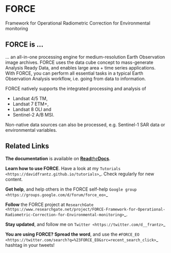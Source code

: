 # FORCE
Framework for Operational Radiometric Correction for Environmental monitoring

## FORCE is …

… an all-in-one processing engine for medium-resolution Earth Observation image archives. FORCE uses the data cube concept to mass-generate Analysis Ready Data, and enables large area + time series applications. With FORCE, you can perform all essential tasks in a typical Earth Observation Analysis workflow, i.e. going from data to information.

FORCE natively supports the integrated processing and analysis of

* Landsat 4/5 TM,
* Landsat 7 ETM+,
* Landsat 8 OLI and
* Sentinel-2 A/B MSI.

Non-native data sources can also be processed, e.g. Sentinel-1 SAR data or environmental variables.


## Related Links

**The documentation** is available on [**Read***the***Docs**](https://force-eo.readthedocs.io/).

**Learn how to use FORCE**. Have a look at my `Tutorials <https://davidfrantz.github.io/tutorials>`_. Check regularly for new content.

**Get help**, and help others in the FORCE self-help `Google group <https://groups.google.com/d/forum/force_eo>`_

**Follow** the FORCE project at `ResearchGate <https://www.researchgate.net/project/FORCE-Framework-for-Operational-Radiometric-Correction-for-Environmental-monitoring>`_.

**Stay updated**, and follow me on `Twitter <https://twitter.com/d__frantz>`_

**You are using FORCE? Spread the word**, and use the `#FORCE_EO <https://twitter.com/search?q=%23FORCE_EO&src=recent_search_click>`_ hashtag in your tweets!

